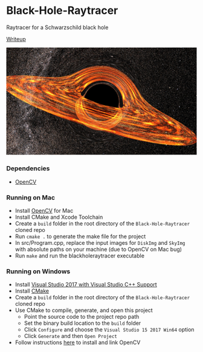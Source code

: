 # Black-Hole-Raytracer
Raytracer for a Schwarzschild black hole  

[Writeup](https://eliot1019.github.io/Black-Hole-Raytracer/)

![lava_disk.jpg](https://github.com/eliot1019/Black-Hole-Raytracer/blob/master/samples/lava_disk.jpg)

### Dependencies
- [OpenCV](https://opencv.org/releases/)

### Running on Mac
- Install [OpenCV](https://medium.com/@nuwanprabhath/installing-opencv-in-macos-high-sierra-for-python-3-89c79f0a246a) for Mac
- Install CMake and Xcode Toolchain
- Create a `build` folder in the root directory of the `Black-Hole-Raytracer` cloned repo
- Run `cmake .` to generate the make file for the project
- In src/Program.cpp, replace the input images for `DiskImg` and `SkyImg` with absolute paths on your machine (due to OpenCV on Mac bug)
- Run `make` and run the blackholeraytracer executable
 


### Running on Windows
- Install [Visual Studio 2017 with Visual Studio C++ Support](https://docs.microsoft.com/en-us/cpp/build/vscpp-step-0-installation?view=vs-2017)
- Install [CMake](https://cmake.org/download/)
- Create a `build` folder in the root directory of the `Black-Hole-Raytracer` cloned repo
- Use CMake to compile, generate, and open this project
    - Point the source code to the project repo path
    - Set the binary build location to the `build` folder
    - Click `Configure` and choose the `Visual Studio 15 2017 Win64` option
    - Click `Generate` and then `Open Project`
- Follow instructions [here](https://www.deciphertechnic.com/install-opencv-with-visual-studio/) to install and link OpenCV

